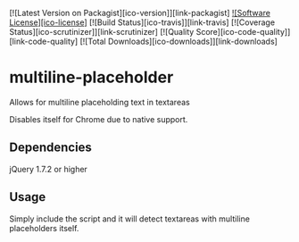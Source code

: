 [![Latest Version on Packagist][ico-version]][link-packagist]
[![Software License][ico-license]](LICENSE.md)
[![Build Status][ico-travis]][link-travis]
[![Coverage Status][ico-scrutinizer]][link-scrutinizer]
[![Quality Score][ico-code-quality]][link-code-quality]
[![Total Downloads][ico-downloads]][link-downloads]

# multiline-placeholder
Allows for multiline placeholding text in textareas

Disables itself for Chrome due to native support.

## Dependencies
jQuery 1.7.2 or higher

## Usage
Simply include the script and it will detect textareas with multiline placeholders itself.

